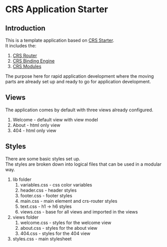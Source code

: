 # CRS Application Starter

## Introduction

This is a template application based on [CRS Starter](https://github.com/caperaven/crs-starter).  
It includes the:
1. [CRS Router](https://github.com/caperaven/crs-router)
2. [CRS Binding Engine](https://github.com/caperaven/crs-binding/)
3. [CRS Modules](https://github.com/caperaven/crs-modules)

The purpose here for rapid application development where the moving parts are already set up and ready to go for application development.

## Views
The application comes by default with three views already configured.

1. Welcome - default view with view model
2. About - html only view
3. 404 - html only view

## Styles
There are some basic styles set up.  
The styles are broken down into logical files that can be used in a modular way.

1. lib folder
    1. variables.css - css color variables
    1. header.css - header styles
    1. footer.css - footer styles
    1. main.css - main element and crs-router styles
    1. text.css - h1 -> h6 styles
    1. views.css - base for all views and imported in the views
1. views folder
    1. welcome.css - styles for the welcome view
    1. about.css - styles for the about view
    1. 404.css - styles for the 404 view
1. styles.css - main stylesheet




